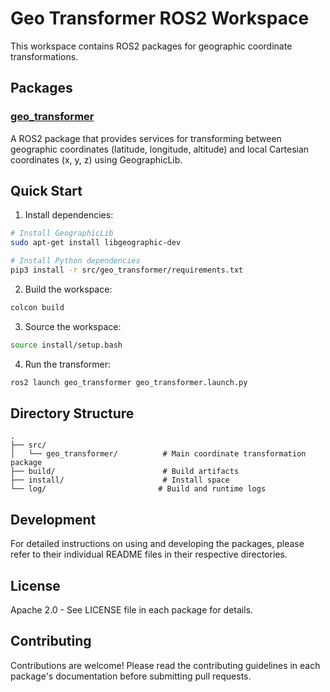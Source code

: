 # Geo Transformer ROS2 Workspace

This workspace contains ROS2 packages for geographic coordinate transformations.

## Packages

### [geo_transformer](src/geo_transformer/README.md)

A ROS2 package that provides services for transforming between geographic coordinates (latitude, longitude, altitude) and local Cartesian coordinates (x, y, z) using GeographicLib.

## Quick Start

1. Install dependencies:
```bash
# Install GeographicLib
sudo apt-get install libgeographic-dev

# Install Python dependencies
pip3 install -r src/geo_transformer/requirements.txt
```

2. Build the workspace:
```bash
colcon build
```

3. Source the workspace:
```bash
source install/setup.bash
```

4. Run the transformer:
```bash
ros2 launch geo_transformer geo_transformer.launch.py
```

## Directory Structure

```
.
├── src/
│   └── geo_transformer/          # Main coordinate transformation package
├── build/                        # Build artifacts
├── install/                      # Install space
└── log/                         # Build and runtime logs
```

## Development

For detailed instructions on using and developing the packages, please refer to their individual README files in their respective directories.

## License

Apache 2.0 - See LICENSE file in each package for details.

## Contributing

Contributions are welcome! Please read the contributing guidelines in each package's documentation before submitting pull requests.
